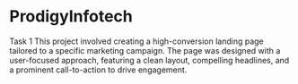 # ProdigyInfotech

Task 1
This project involved creating a high-conversion landing page tailored to a specific marketing campaign. The page was designed with a user-focused approach, featuring a clean layout, compelling headlines, and a prominent call-to-action to drive engagement.
